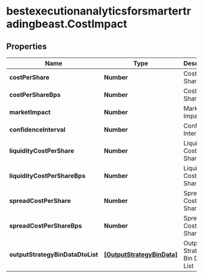 # bestexecutionanalyticsforsmartertradingbeast.CostImpact

## Properties

Name | Type | Description | Notes
------------ | ------------- | ------------- | -------------
**costPerShare** | **Number** | Cost Per Share | [optional] 
**costPerShareBps** | **Number** | Cost Per Share Bps | [optional] 
**marketImpact** | **Number** | Market Impact | [optional] 
**confidenceInterval** | **Number** | Confidence Interval | [optional] 
**liquidityCostPerShare** | **Number** | Liquidity Cost Per Share | [optional] 
**liquidityCostPerShareBps** | **Number** | Liquidity Cost Per Share Bps | [optional] 
**spreadCostPerShare** | **Number** | Spread Cost Per Share | [optional] 
**spreadCostPerShareBps** | **Number** | Spread Cost Per Share Bps | [optional] 
**outputStrategyBinDataDtoList** | [**[OutputStrategyBinData]**](OutputStrategyBinData.md) | Output Strategy Bin Data List | [optional] 


